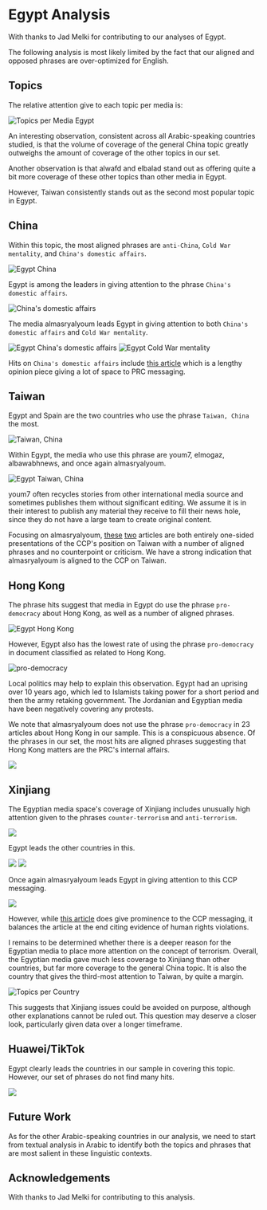 # Egypt Analysis

With thanks to Jad Melki for contributing to our analyses of Egypt.

The following analysis is most likely limited by the fact that our aligned and
opposed phrases are over-optimized for English.

## Topics

The relative attention give to each topic per media is:

![Topics per Media Egypt](/topic_coverage/Egypt-per_media.jpg?raw=true "Topics per Media Egypt")

An interesting observation, consistent across all Arabic-speaking countries studied,
is that the volume of coverage of the general China topic greatly outweighs
the amount of coverage of the other topics in our set.

Another observation is that alwafd and elbalad stand out as offering quite a bit more
coverage of these other topics than other media in Egypt.

However, Taiwan consistently stands out as the second most popular topic in Egypt.

## China

Within this topic, the most aligned phrases are `anti-China`, `Cold War mentality`, and `China's domestic affairs`.

![Egypt China](/country_topic_phrases/Egypt-China.jpg?raw=true "Egypt China")

Egypt is among the leaders in giving attention to the phrase `China's domestic affairs`.

![China's domestic affairs](/country_phrase_comparison/China's%20domestic%20affairs.jpg?raw=true "China's domestic affairs")

The media almasryalyoum leads Egypt in giving attention to both `China's domestic affairs` and `Cold War mentality`.

![Egypt China's domestic affairs](/media_phrase_comparison/Egypt/China's%20domestic%20affairs.jpg?raw=true "Egypt China's domestic affairs")
![Egypt Cold War mentality](/media_phrase_comparison/Egypt/Cold%20War%20mentality.jpg?raw=true "Egypt Cold War mentality")

Hits on `China's domestic affairs` include [this article](https://www.almasryalyoum.com/news/details/2408142) which is a lengthy opinion piece giving a lot of space to PRC messaging.

## Taiwan

Egypt and Spain are the two countries who use the phrase `Taiwan, China` the most.

![Taiwan, China](/country_phrase_comparison/Taiwan,%20China.jpg?raw=true "Taiwan, China")

Within Egypt, the media who use this phrase are youm7, elmogaz, albawabhnews, and once again almasryalyoum.

![Egypt Taiwan, China](/media_phrase_comparison/Egypt/Taiwan,%20China.jpg?raw=true "Egypt Taiwan, China")

youm7 often recycles stories from other international media source and sometimes publishes them without significant editing.
We assume it is in their interest to publish any material they receive to fill their news hole, since they do not have a large team to create original content.

Focusing on almasryalyoum, [these](https://www.almasryalyoum.com/news/details/2473855) [two](https://www.almasryalyoum.com/news/details/2483812) articles are both entirely one-sided presentations of the CCP's position on Taiwan with a number of aligned phrases and no counterpoint or criticism.
We have a strong indication that almasryalyoum is aligned to the CCP on Taiwan.

## Hong Kong

The phrase hits suggest that media in Egypt do use the phrase `pro-democracy` about Hong Kong, as well as a number of aligned phrases.

![Egypt Hong Kong](/country_topic_phrases/Egypt-Hong%20Kong.jpg?raw=true "Egypt Hong Kong")

However, Egypt also has the lowest rate of using the phrase `pro-democracy` in document classified as related to Hong Kong.

![pro-democracy](/country_phrase_comparison/pro-democracy.jpg?raw=true "pro-democracy")

Local politics may help to explain this observation.
Egypt had an uprising over 10 years ago, which led to Islamists taking power for a short period and then the army retaking government.
The Jordanian and Egyptian media have been negatively covering any protests.

We note that almasryalyoum does not use the phrase `pro-democracy` in 23 articles about Hong Kong in our sample.
This is a conspicuous absence.
Of the phrases in our set, the most hits are aligned phrases suggesting that Hong Kong matters are the PRC's internal affairs.

![](/media_topic_phrases/Egypt-www.almasryalyoum.com-Hong%20Kong.jpg?raw=true)

## Xinjiang

The Egyptian media space's coverage of Xinjiang includes unusually high attention given to the phrases `counter-terrorism` and `anti-terrorism`.

![](/country_topic_phrases/Egypt-Xinjiang.jpg?raw=true)

Egypt leads the other countries in this.

![](/country_phrase_comparison/anti-terrorism.jpg?raw=true)
![](/country_phrase_comparison/counter%20terrorism.jpg?raw=true)

Once again almasryalyoum leads Egypt in giving attention to this CCP messaging.

![](/media_phrase_comparison/Egypt/counter%20terrorism.jpg?raw=true)

However, while [this article](https://www.almasryalyoum.com/news/details/2484931) does give prominence to the CCP messaging, it balances the article at the end citing evidence of human rights violations. 

I remains to be determined whether there is a deeper reason for the Egyptian media to place more attention on the concept of terrorism.
Overall, the Egyptian media gave much less coverage to Xinjiang than other countries, but far more coverage to the general China topic.
It is also the country that gives the third-most attention to Taiwan, by quite a margin.

![Topics per Country](/topic_coverage/per_country.jpg?raw=true "Topics per Country")

This suggests that Xinjiang issues could be avoided on purpose, although other explanations cannot be ruled out.
This question may deserve a closer look, particularly given data over a longer timeframe.

## Huawei/TikTok

Egypt clearly leads the countries in our sample in covering this topic.
However, our set of phrases do not find many hits.

![](/country_topic_phrases/Egypt-Huawei-TikTok.jpg?raw=true)

## Future Work

As for the other Arabic-speaking countries in our analysis, we need to start from textual analysis in Arabic to identify both the topics and phrases that are most salient in these linguistic contexts.

## Acknowledgements

With thanks to Jad Melki for contributing to this analysis.
